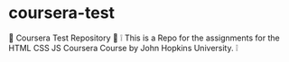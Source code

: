 # coursera-test
📘 Coursera Test Repository 📘
❕ This is a Repo for the assignments for the HTML CSS JS Coursera Course by John Hopkins University. ❕
